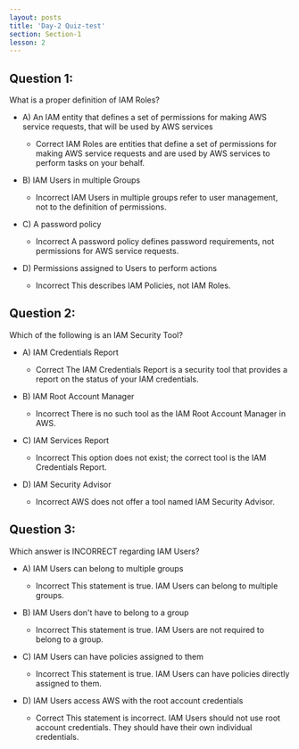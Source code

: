 ```yaml
---
layout: posts
title: 'Day-2 Quiz-test'
section: Section-1
lesson: 2
---
```


## Question 1:

What is a proper definition of IAM Roles?

- A) An IAM entity that defines a set of permissions for making AWS service requests, that will be used by AWS services

  - Correct IAM Roles are entities that define a set of permissions for making AWS service requests and are used by AWS services to perform tasks on your behalf.

- B) IAM Users in multiple Groups

  - Incorrect IAM Users in multiple groups refer to user management, not to the definition of permissions.

- C) A password policy

  - Incorrect A password policy defines password requirements, not permissions for AWS service requests.

- D) Permissions assigned to Users to perform actions
  - Incorrect This describes IAM Policies, not IAM Roles.
  <!-- pagebreak -->

## Question 2:

Which of the following is an IAM Security Tool?

- A) IAM Credentials Report

  - Correct The IAM Credentials Report is a security tool that provides a report on the status of your IAM credentials.

- B) IAM Root Account Manager

  - Incorrect There is no such tool as the IAM Root Account Manager in AWS.

- C) IAM Services Report

  - Incorrect This option does not exist; the correct tool is the IAM Credentials Report.

- D) IAM Security Advisor
  - Incorrect AWS does not offer a tool named IAM Security Advisor.
  <!-- pagebreak -->

## Question 3:

Which answer is INCORRECT regarding IAM Users?

- A) IAM Users can belong to multiple groups

  - Incorrect This statement is true. IAM Users can belong to multiple groups.

- B) IAM Users don't have to belong to a group

  - Incorrect This statement is true. IAM Users are not required to belong to a group.

- C) IAM Users can have policies assigned to them

  - Incorrect This statement is true. IAM Users can have policies directly assigned to them.

- D) IAM Users access AWS with the root account credentials
  - Correct This statement is incorrect. IAM Users should not use root account credentials. They should have their own individual credentials.
